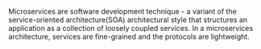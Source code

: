  Microservices are software development technique - a variant of the service-oriented architecture(SOA) architectural style that structures an application as a collection of loosely coupled services. 
 In a microservices architecture, services are fine-grained and the protocols are lightweight.
